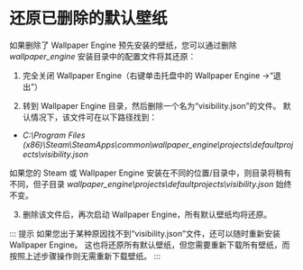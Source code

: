 # 还原已删除的默认壁纸

如果删除了 Wallpaper Engine 预先安装的壁纸，您可以通过删除 *wallpaper_engine* 安装目录中的配置文件将其还原：

1. 完全关闭 Wallpaper Engine（右键单击托盘中的 Wallpaper Engine ->“退出”）

2. 转到 Wallpaper Engine 目录，然后删除一个名为“visibility.json”的文件。 默认情况下，该文件可在以下路径找到：

* *C:\Program Files (x86)\Steam\SteamApps\common\wallpaper_engine\projects\defaultprojects\visibility.json*

如果您的 Steam 或 Wallpaper Engine 安装在不同的位置/目录中，则目录将稍有不同，但子目录 *wallpaper_engine\projects\defaultprojects\visibility.json* 始终不变。

3. 删除该文件后，再次启动 Wallpaper Engine，所有默认壁纸均将还原。

::: 提示 如果您出于某种原因找不到“visibility.json”文件，还可以随时重新安装 Wallpaper Engine。 这也将还原所有默认壁纸，但您需要重新下载所有壁纸，而按照上述步骤操作则无需重新下载壁纸。 :::